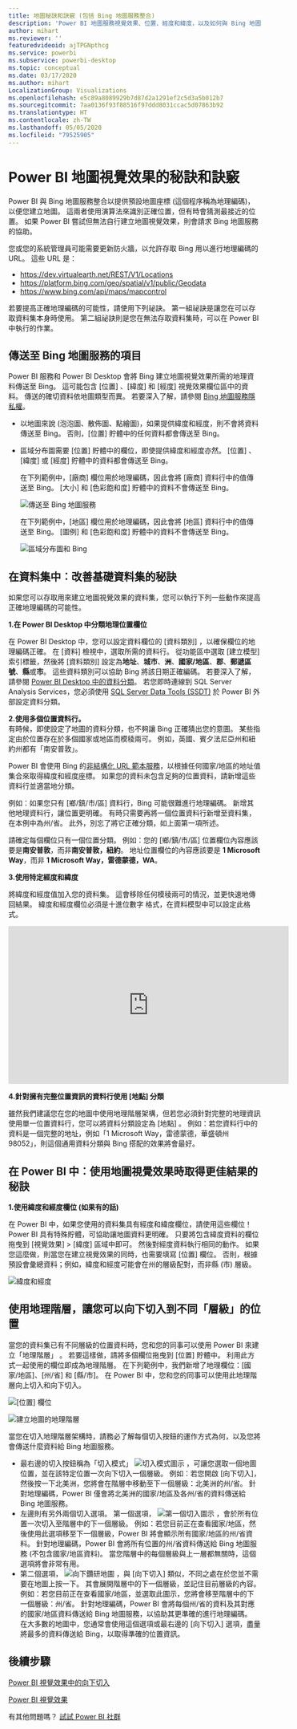 ```yaml
---
title: 地圖秘訣和訣竅 (包括 Bing 地圖服務整合)
description: 'Power BI 地圖服務視覺效果、位置、經度和緯度，以及如何與 Bing 地圖服務整合運作的秘訣和訣竅。 '
author: mihart
ms.reviewer: ''
featuredvideoid: ajTPGNpthcg
ms.service: powerbi
ms.subservice: powerbi-desktop
ms.topic: conceptual
ms.date: 03/17/2020
ms.author: mihart
LocalizationGroup: Visualizations
ms.openlocfilehash: e5c89a8089929b7d87d2a1291ef2c5d3a5b012b7
ms.sourcegitcommit: 7aa0136f93f88516f97ddd8031ccac5d07863b92
ms.translationtype: HT
ms.contentlocale: zh-TW
ms.lasthandoff: 05/05/2020
ms.locfileid: "79525905"
---
```

# <a name="tips-and-tricks-for-power-bi-map-visualizations"></a>Power BI 地圖視覺效果的秘訣和訣竅
Power BI 與 Bing 地圖服務整合以提供預設地圖座標 (這個程序稱為地理編碼)，以便您建立地圖。 這兩者使用演算法來識別正確位置，但有時會猜測最接近的位置。 如果 Power BI 嘗試但無法自行建立地圖視覺效果，則會請求 Bing 地圖服務的協助。 

您或您的系統管理員可能需要更新防火牆，以允許存取 Bing 用以進行地理編碼的 URL。  這些 URL 是：
* https://dev.virtualearth.net/REST/V1/Locations
* https://platform.bing.com/geo/spatial/v1/public/Geodata
* https://www.bing.com/api/maps/mapcontrol

若要提高正確地理編碼的可能性，請使用下列祕訣。 第一組祕訣是讓您在可以存取資料集本身時使用。 第二組祕訣則是您在無法存取資料集時，可以在 Power BI 中執行的作業。 

## <a name="what-is-sent-to-bing-maps"></a>傳送至 Bing 地圖服務的項目
Power BI 服務和 Power BI Desktop 會將 Bing 建立地圖視覺效果所需的地理資料傳送至 Bing。 這可能包含 [位置]  、[緯度]  和 [經度]  視覺效果欄位區中的資料。 傳送的確切資料依地圖類型而異。 若要深入了解，請參閱 [Bing 地圖服務隱私權](https://go.microsoft.com/fwlink/?LinkID=248686)。

* 以地圖來說 (泡泡圖、散佈圖、點繪圖)，如果提供緯度和經度，則不會將資料傳送至 Bing。 否則，[位置]  貯體中的任何資料都會傳送至 Bing。     

* 區域分布圖需要 [位置]  貯體中的欄位，即使提供緯度和經度亦然。 [位置]  、[緯度]  或 [經度]  貯體中的資料都會傳送至 Bing。
  
    在下列範例中，[廠商]  欄位用於地理編碼，因此會將 [廠商] 資料行中的值傳送至 Bing。 [大小]  和 [色彩飽和度]  貯體中的資料不會傳送至 Bing。
  
    ![傳送至 Bing 地圖服務](./media/power-bi-map-tips-and-tricks/power-bi-sent-to-bing-new.png)
  
    在下列範例中，[地區]  欄位用於地理編碼，因此會將 [地區] 資料行中的值傳送至 Bing。 [圖例]  和 [色彩飽和度]  貯體中的資料不會傳送至 Bing。
  
    ![區域分布圖和 Bing](./media/power-bi-map-tips-and-tricks/power-bi-filled-map.png)

## <a name="in-the-dataset-tips-to-improve-the-underlying-dataset"></a>在資料集中︰改善基礎資料集的秘訣
如果您可以存取用來建立地圖視覺效果的資料集，您可以執行下列一些動作來提高正確地理編碼的可能性。

**1.在 Power BI Desktop 中分類地理位置欄位**

在 Power BI Desktop 中，您可以設定資料欄位的 [資料類別]  ，以確保欄位的地理編碼正確。 在 [資料] 檢視中，選取所需的資料行。 從功能區中選取 [建立模型]  索引標籤，然後將 [資料類別]  設定為**地址**、**城市**、**洲**、**國家/地區**、**郡**、**郵遞區號**、**縣**或**市**。 這些資料類別可以協助 Bing 將該日期正確編碼。 若要深入了解，請參閱 [Power BI Desktop 中的資料分類](../desktop-data-categorization.md)。 若您即時連線到 SQL Server Analysis Services，您必須使用 [SQL Server Data Tools (SSDT)](https://docs.microsoft.com/sql/ssdt/download-sql-server-data-tools-ssdt) 於 Power BI 外部設定資料分類。

**2.使用多個位置資料行。**     
 有時候，即使設定了地圖的資料分類，也不夠讓 Bing 正確猜出您的意圖。 某些指定由於位置存在於多個國家或地區而模稜兩可。 例如，英國、賓夕法尼亞州和紐約州都有「南安普敦」。

Power BI 會使用 Bing 的[非結構化 URL 範本服務](https://msdn.microsoft.com/library/ff701714.aspx)，以根據任何國家/地區的地址值集合來取得緯度和經度座標。 如果您的資料未包含足夠的位置資料，請新增這些資料行並適當地分類。

 例如：如果您只有 [鄉/鎮/市/區] 資料行，Bing 可能很難進行地理編碼。 新增其他地理資料行，讓位置更明確。  有時只需要再將一個位置資料行新增至資料集，在本例中為州/省。 此外，別忘了將它正確分類，如上面第一項所述。

請確定每個欄位只有一個位置分類。 例如：您的 [鄉/鎮/市/區] 位置欄位內容應該要是**南安普敦**，而非**南安普敦，紐約**。  地址位置欄位的內容應該要是 **1 Microsoft Way**，而非 **1 Microsoft Way，雷德蒙德，WA**。

**3.使用特定經度和緯度**

將緯度和經度值加入您的資料集。 這會移除任何模稜兩可的情況，並更快速地傳回結果。 緯度和經度欄位必須是十進位數字  格式，在資料模型中可以設定此格式。

<iframe width="560" height="315" src="https://www.youtube.com/embed/ajTPGNpthcg" frameborder="0" allowfullscreen></iframe>

**4.針對擁有完整位置資訊的資料行使用 [地點] 分類**

雖然我們建議您在您的地圖中使用地理階層架構，但若您必須針對完整的地理資訊使用單一位置資料行，您可以將資料分類設定為 [地點]  。 例如：若您資料行中的資料是一個完整的地址，例如「1 Microsoft Way，雷德蒙德，華盛頓州 98052」，則這個通用資料分類與 Bing 搭配的效果將會最好。 

## <a name="in-power-bi-tips-to-get-better-results-when-using-map-visualizations"></a>在 Power BI 中︰使用地圖視覺效果時取得更佳結果的秘訣
**1.使用緯度和經度欄位 (如果有的話)**

在 Power BI 中，如果您使用的資料集具有經度和緯度欄位，請使用這些欄位！  Power BI 具有特殊貯體，可協助讓地圖資料更明確。 只要將包含緯度資料的欄位拖曳到 [視覺效果] > [緯度]  區域中即可。  然後對經度資料執行相同的動作。 如果您這麼做，則當您在建立視覺效果的同時，也需要填寫 [位置]  欄位。 否則，根據預設會彙總資料；例如，緯度和經度可能會在州的層級配對，而非縣 (市) 層級。

![緯度和經度](./media/power-bi-map-tips-and-tricks/pbi_latitude.png) 

## <a name="use-geo-hierarchies-so-you-can-drill-down-to-different-levels-of-location"></a>使用地理階層，讓您可以向下切入到不同「層級」的位置
當您的資料集已有不同層級的位置資料時，您和您的同事可以使用 Power BI 來建立「地理階層」  。 若要這樣做，請將多個欄位拖曳到 [位置]  貯體中。 利用此方式一起使用的欄位即成為地理階層。 在下列範例中，我們新增了地理欄位：[國家/地區]、[州/省] 和 [縣/市]。 在 Power BI 中，您和您的同事可以使用此地理階層向上切入和向下切入。

  ![[位置] 欄位](./media/power-bi-map-tips-and-tricks/power-bi-hierarchy.png)

   ![建立地圖的地理階層](./media/power-bi-map-tips-and-tricks/power-bi-geo.gif)

當您在切入地理階層架構時，請務必了解每個切入按鈕的運作方式為何，以及您將會傳送什麼資料給 Bing 地圖服務。 

* 最右邊的切入按鈕稱為「切入模式」 ![切入模式圖示](media/power-bi-map-tips-and-tricks/power-bi-drill-down.png) ，可讓您選取一個地圖位置，並在該特定位置一次向下切入一個層級。 例如：若您開啟 [向下切入]，然後按一下北美洲，您將會在階層中移動至下一個層級：北美洲的州/省。 針對地理編碼，Power BI 僅會將北美洲的國家/地區及各州/省的資料傳送給 Bing 地圖服務。  
* 左邊則有另外兩個切入選項。 第一個選項， ![第一個切入圖示](media/power-bi-map-tips-and-tricks/power-bi-drill-down2.png) ，會於所有位置一次切入至階層中的下一個層級。 例如：若您目前正在查看國家/地區，然後使用此選項移至下一個層級，Power BI 將會顯示所有國家/地區的州/省資料。 針對地理編碼，Power BI 會將所有位置的州/省資料傳送給 Bing 地圖服務 (不包含國家/地區資料)。 當您階層中的每個層級與上一層都無關時，這個選項將會非常有用。 
* 第二個選項， ![向下鑽研地圖](./media/power-bi-map-tips-and-tricks/power-bi-drill-down3.png) ，與 [向下切入] 類似，不同之處在於您並不需要在地圖上按一下。  其會展開階層中的下一個層級，並記住目前層級的內容。 例如：若您目前正在查看國家/地區，並選取此圖示，您將會移至階層中的下一個層級：州/省。 針對地理編碼，Power BI 會將每個州/省的資料及其對應的國家/地區資料傳送給 Bing 地圖服務，以協助其更準確的進行地理編碼。 在大多數的地圖中，您通常會使用這個選項或最右邊的 [向下切入] 選項，盡量將最多的資料傳送給 Bing，以取得準確的位置資訊。 

## <a name="next-steps"></a>後續步驟
[Power BI 視覺效果中的向下切入](../consumer/end-user-drill.md)

[Power BI 視覺效果](power-bi-report-visualizations.md)

有其他問題嗎？ [試試 Power BI 社群](https://community.powerbi.com/)

